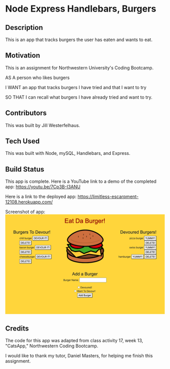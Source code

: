 # Node Express Handlebars, Burgers 

## Description

This is an app that tracks burgers the user has eaten and wants to eat. 

## Motivation

This is an assignment for Northwestern University's Coding Bootcamp.


AS A person who likes burgers


I WANT an app that tracks burgers I have tried and that I want to try


SO THAT I can recall what burgers I have already tried and want to try. 


## Contributors

This was built by Jill Westerfelhaus.

## Tech Used

This was built with Node, mySQL, Handlebars, and Express.

## Build Status

This app is complete.  Here is a YouTube link to a demo of the completed app:   https://youtu.be/7Cp3B-I3ANU

Here is a link to the deployed app:  https://limitless-escarpment-12108.herokuapp.com/

Screenshot of app:
![burger](public/assets/img/burgerpage.png)


## Credits

The code for this app was adapted from class activity 17, week 13, "CatsApp," Northwestern Coding Bootcamp.

I would like to thank my tutor, Daniel Masters, for helping me finish this assignment. 

